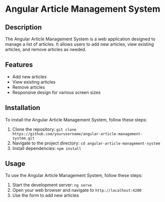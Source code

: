 # Angular Article Management System

## Description

The Angular Article Management System is a web application designed to manage a list of articles. It allows users to add new articles, view existing articles, and remove articles as needed.

## Features

- Add new articles
- View existing articles
- Remove articles
- Responsive design for various screen sizes

## Installation

To install the Angular Article Management System, follow these steps:

1. Clone the repository: `git clone https://github.com/yourusername/angular-article-management-system.git`
2. Navigate to the project directory: `cd angular-article-management-system`
3. Install dependencies: `npm install`

## Usage

To use the Angular Article Management System, follow these steps:

1. Start the development server: `ng serve`
2. Open your web browser and navigate to `http://localhost:4200`
3. Use the form to add new articles
